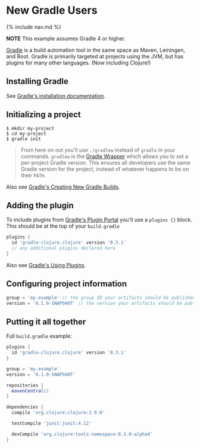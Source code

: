 # New Gradle Users

{% include nav.md %}

**NOTE** This example assumes Gradle 4 or higher.

[Gradle](https://docs.gradle.org/4.5.1/userguide/userguide.html) is a build automation tool in the same space as Maven, Leiningen, and Boot. Gradle is primarily targeted at projects using the JVM, but has plugins for many other languages. (Now including Clojure!)

## Installing Gradle

See [Gradle's installation documentation](https://docs.gradle.org/4.5.1/userguide/installation.html).

## Initializing a project

```
$ mkdir my-project
$ cd my-project
$ gradle init
```

> From here on out you'll use `./gradlew` instead of `gradle` in your commands. `gradlew` is the [Gradle Wrapper](https://docs.gradle.org/current/userguide/gradle_wrapper.html) which allows you to set a per-project Gradle version. This ensures all developers use the same Gradle version for the project, instead of whatever happens to be on their `PATH`.

Also see [Gradle's Creating New Gradle Builds](https://guides.gradle.org/creating-new-gradle-builds).

## Adding the plugin

To include plugins from [Gradle's Plugin Portal](https://plugins.gradle.org/) you'll use a `plugins {}` block. This should be at the top of your `build.gradle`

```groovy
plugins {
  id 'gradle-clojure.clojure' version '0.3.1'
  // any additional plugins declared here
}
```

Also see [Gradle's Using Plugins](https://docs.gradle.org/4.5.1/userguide/plugins.html).

## Configuring project information

```groovy
group = 'my.example' // the group ID your artifacts should be published under
version = '0.1.0-SNAPSHOT' // the version your artifacts should be published under
```

## Putting it all together

Full `build.gradle` example:

```groovy
plugins {
  id 'gradle-clojure.clojure' version '0.3.1'
}

group = 'my.example'
version = '0.1.0-SNAPSHOT'

repositories {
  mavenCentral()
}

dependencies {
  compile 'org.clojure:clojure:1.9.0'

  testCompile 'junit:junit:4.12'

  devCompile 'org.clojure:tools.namespace:0.3.0-alpha4'
}
```
